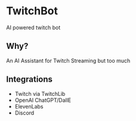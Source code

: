 # TwitchBot
 AI powered twitch bot

## Why?
An AI Assistant for Twitch Streaming
but too much

 ## Integrations
 - Twitch via TwitchLib
 - OpenAI ChatGPT/DallE
 - ElevenLabs
 - Discord
